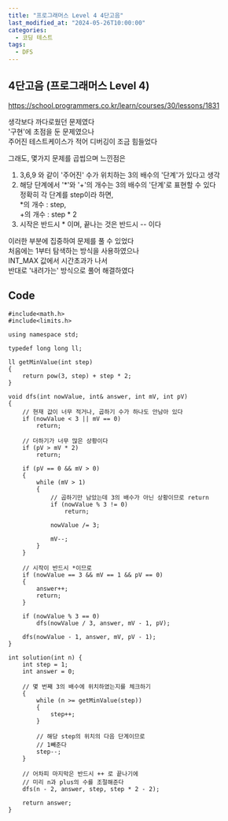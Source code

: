 ```yaml
---
title: "프로그래머스 Level 4 4단고음"
last_modified_at: "2024-05-26T10:00:00"
categories:
  - 코딩 테스트
tags:
  - DFS
---
```


## 4단고음 (프로그래머스 Level 4)
 <https://school.programmers.co.kr/learn/courses/30/lessons/1831><br>

 생각보다 까다로웠던 문제였다<br>
 '구현'에 초점을 둔 문제였으나<br>
 주어진 테스트케이스가 적어 디버깅이 조금 힘들었다<br>

 그래도, 몇가지 문제를 곱씹으며 느낀점은<br>
 1. 3,6,9 와 같이 '주어진' 수가 위치하는 3의 배수의 '단계'가 있다고 생각<br>
 2. 해당 단계에서 '*'와 '+'의 개수는 3의 배수의 '단계'로 표현할 수 있다<br>
    정확히 각 단계를 step이라 하면,<br>
	*의 개수 : step,<br>
	+의 개수 : step * 2<br>
 3. 시작은 반드시 * 이며, 끝나는 것은 반드시 -- 이다<br>

 이러한 부분에 집중하여 문제를 풀 수 있었다<br>
 처음에는 1부터 탐색하는 방식을 사용하였으나<br>
 INT_MAX 값에서 시간초과가 나서<br>
 반대로 '내려가는' 방식으로 풀어 해결하였다<br>


## Code
```
#include<math.h>
#include<limits.h>

using namespace std;

typedef long long ll;

ll getMinValue(int step)
{
	return pow(3, step) + step * 2;
}

void dfs(int nowValue, int& answer, int mV, int pV)
{
	// 현재 값이 너무 적거나, 곱하기 수가 하나도 안남아 있다
	if (nowValue < 3 || mV == 0)
		return;

	// 더하기가 너무 많은 상황이다
	if (pV > mV * 2)
		return;

	if (pV == 0 && mV > 0)
	{
		while (mV > 1)
		{
			// 곱하기만 남았는데 3의 배수가 아닌 상황이므로 return
			if (nowValue % 3 != 0)
				return;

			nowValue /= 3;

			mV--;
		}
	}

	// 시작이 반드시 *이므로
	if (nowValue == 3 && mV == 1 && pV == 0)
	{
		answer++;
		return;
	}

	if (nowValue % 3 == 0)
		dfs(nowValue / 3, answer, mV - 1, pV);

	dfs(nowValue - 1, answer, mV, pV - 1);
}

int solution(int n) {
	int step = 1;
	int answer = 0;

	// 몇 번째 3의 배수에 위치하였는지를 체크하기
	{
		while (n >= getMinValue(step))
		{
			step++;
		}

		// 해당 step의 위치의 다음 단계이므로
		// 1빼준다
		step--;
	}

	// 어차피 마지막은 반드시 ++ 로 끝나기에
	// 미리 n과 plus의 수를 조절해준다
	dfs(n - 2, answer, step, step * 2 - 2);

	return answer;
}
```